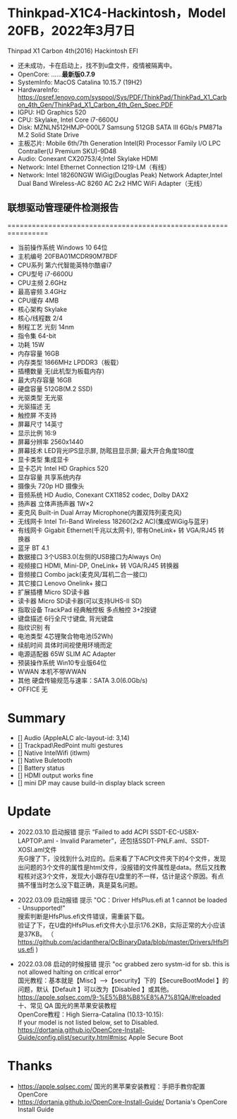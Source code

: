 # Thinkpad-X1C4-Hackintosh，Model 20FB，2022年3月7日
Thinpad X1 Carbon 4th(2016) Hackintosh EFI
- 还未成功，卡在启动上，找不到u盘文件，疫情被隔离中。
- OpenCore: ......**最新版0.7.9**
- SystemInfo: MacOS Catalina 10.15.7 (19H2)
- HardwareInfo: https://psref.lenovo.com/syspool/Sys/PDF/ThinkPad/ThinkPad_X1_Carbon_4th_Gen/ThinkPad_X1_Carbon_4th_Gen_Spec.PDF
 - IGPU: HD Graphics 520
 - CPU: Skylake, Intel Core i7-6600U
 - Disk: MZNLN512HMJP-000L7 Samsung 512GB SATA III 6Gb/s PM871a M.2 Solid State Drive
 - 主板芯片: Mobile 6th/7th Generation Intel(R) Processor Family I/O LPC Contraller(U Premium SKU)-9D48
 - Audio: Conexant CX20753/4;Intel Skylake HDMI
 - Network: Intel Ethernet Connection I219-LM（有线）
 - Network: Intel 18260NGW WiGig(Douglas Peak) Network Adapter,Intel Dual Band Wireless-AC 8260 AC 2x2 HMC WiFi Adapter（无线）

## 联想驱动管理硬件检测报告
================================================================
- 当前操作系统		Windows 10 64位
- 主机编号		20FBA01MCDR90M7BDF
- CPU系列		第六代智能英特尔酷睿i7
- CPU型号		i7-6600U
- CPU主频		2.6GHz
- 最高睿频		3.4GHz
- CPU缓存		4MB
- 核心架构		Skylake
- 核心/线程数		2/4
- 制程工艺		光刻  14nm
- 指令集		64-bit
- 功耗			15W
- 内存容量		16GB
- 内存类型		1866MHz LPDDR3（板载）
- 插槽数量		无(此机型为板载内存)
- 最大内存容量		16GB
- 硬盘容量		512GB(M.2 SSD)
- 光驱类型		无光驱
- 光驱描述		无
- 触控屏		不支持
- 屏幕尺寸		14英寸
- 显示比例		16:9
- 屏幕分辨率		2560x1440
- 屏幕技术		LED背光IPS显示屏, 防眩目显示屏; 最大开合角度180度
- 显卡类型		集成显卡
- 显卡芯片		Intel HD Graphics 520
- 显存容量		共享系统内存
- 摄像头		720p HD 摄像头
- 音频系统		HD Audio, Conexant CX11852 codec, Dolby DAX2
- 扬声器		立体声扬声器 1W×2
- 麦克风		Built-in Dual Array Microphone(内置双阵列麦克风)
- 无线网卡		Intel Tri-Band Wireless 18260(2x2 AC)(集成WiGig与蓝牙)
- 有线网卡		Gigabit Ethernet(千兆以太网卡), 带有OneLink+ 转 VGA/RJ45 转换器
- 蓝牙			BT 4.1
- 数据接口		3个USB3.0(左侧的USB接口为Always On)
- 视频接口		HDMI, Mini-DP, OneLink+ 转 VGA/RJ45 转换器
- 音频接口		Combo jack(麦克风/耳机二合一接口)
- 其它接口		Lenovo Onelink+ 接口
- 扩展插槽		Micro SD读卡器
- 读卡器		Micro SD读卡器(可以支持UHS-II SD)
- 指取设备		TrackPad 经典触控板 多点触控 3+2按键
- 键盘描述		6行全尺寸键盘, 背光键盘
- 指纹识别		有
- 电池类型		4芯锂聚合物电池(52Wh)
- 续航时间		具体时间视使用环境而定
- 电源适配器		65W SLIM AC Adapter
- 预装操作系统		Win10专业版64位
- WWAN			本机不带WWAN
- 其他			硬盘传输规范与速率：SATA 3.0(6.0Gb/s)
- OFFICE		无


# Summary
- [] Audio (AppleALC alc-layout-id: 3,14)
- [] Trackpad\RedPoint multi gestures
- [] Native IntelWifi (itlwm)
- [] Native Buletooth
- [] Battery status
- [] HDMI output works fine
- [] mini DP may cause build-in display black screen

# Update
- 2022.03.10 启动报错 提示 “Failed to add ACPI SSDT-EC-USBX-LAPTOP.aml - Invalid Parameter”，还包括SSDT-PNLF.aml、SSDT-XOSI.aml文件  
  先G搜了下，没找到什么对应的。后来看了下ACPI文件夹下的4个文件，发现出问题的3个文件的属性是html文件，没报错的文件属性是data。然后又找教程核对这3个文件，发现大小跟存在U盘里的不一样，估计是这个原因。有点搞不懂当时怎么没下载正确，真是莫名问题。

- 2022.03.09 启动报错 提示 "OC：Driver HfsPlus.efi at 1 cannot be loaded - Unsupported!"  
  搜索判断是HfsPlus.efi文件错误，需重装下载。  
  验证了下，在U盘的HfsPlus.efi文件大小显示176.2KB，实际正常的大小应该是37KB。 （ https://github.com/acidanthera/OcBinaryData/blob/master/Drivers/HfsPlus.efi )  

- 2022.03.08 启动的时候报错 提示 "oc grabbed zero systm-id for sb. this is not allowed halting on critlcal error"  
  国光教程：基本就是【Misc】-->【security】下的【SecureBootModel 】的问题，默认【Default 】可以改为【Disabled 】或其他。  
            https://apple.sqlsec.com/9-%E5%B8%B8%E8%A7%81QA/#reloaded 十、常见 QA 国光的黑苹果安装教程  
  OpenCore教程：High Sierra-Catalina (10.13-10.15):  
                 If your model is not listed below, set to Disabled.  
             https://dortania.github.io/OpenCore-Install-Guide/config.plist/security.html#misc Apple Secure Boot

# Thanks
- https://apple.sqlsec.com/ 国光的黑苹果安装教程：手把手教你配置 OpenCore
- https://dortania.github.io/OpenCore-Install-Guide/ Dortania's OpenCore Install Guide

